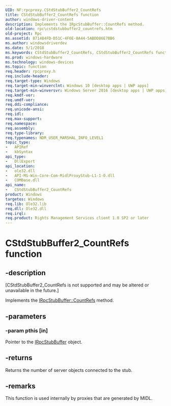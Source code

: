 ```yaml
---
UID: NF:rpcproxy.CStdStubBuffer2_CountRefs
title: CStdStubBuffer2_CountRefs function
author: windows-driver-content
description: Implements the IRpcStubBuffer::CountRefs method.
old-location: rpc\cstdstubbuffer2_countrefs.htm
old-project: Rpc
ms.assetid: 871484FD-D51C-4F6E-8A44-5ABDD86E7BB6
ms.author: windowsdriverdev
ms.date: 5/1/2018
ms.keywords: CStdStubBuffer2_CountRefs, CStdStubBuffer2_CountRefs function [RPC], rpc.cstdstubbuffer2_countrefs, rpcproxy/CStdStubBuffer2_CountRefs
ms.prod: windows-hardware
ms.technology: windows-devices
ms.topic: function
req.header: rpcproxy.h
req.include-header: 
req.target-type: Windows
req.target-min-winverclnt: Windows 10 [desktop apps | UWP apps]
req.target-min-winversvr: Windows Server 2016 [desktop apps | UWP apps]
req.kmdf-ver: 
req.umdf-ver: 
req.ddi-compliance: 
req.unicode-ansi: 
req.idl: 
req.max-support: 
req.namespace: 
req.assembly: 
req.type-library: 
req.typenames: NDR_USER_MARSHAL_INFO_LEVEL1
topic_type:
-	APIRef
-	kbSyntax
api_type:
-	DllExport
api_location:
-	ole32.dll
-	API-MS-Win-Core-Com-MidlProxyStub-L1-1-0.dll
-	COMBase.dll
api_name:
-	CStdStubBuffer2_CountRefs
product: Windows
targetos: Windows
req.lib: Ole32.lib
req.dll: Ole32.dll
req.irql: 
req.product: Rights Management Services client 1.0 SP2 or later
---
```


# CStdStubBuffer2_CountRefs function


## -description


<p class="CCE_Message">[CStdStubBuffer2_CountRefs is not supported and may be altered or unavailable in the future.]

Implements the <a href="https://msdn.microsoft.com/0a2a629a-b935-47a2-a4c6-ba9f20641a03">IRpcStubBuffer::CountRefs</a> method.


## -parameters




### -param pthis [in]

Pointer to  the <a href="_com_irpcstubbuffer">IRpcStubBuffer</a> object. 


## -returns



Returns the number of server objects connected to the stub.




## -remarks



This function is used internally by proxies that are generated by MIDL.



